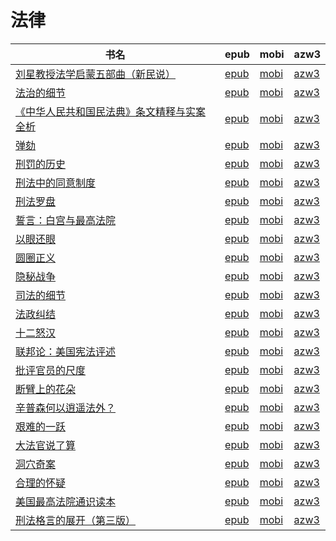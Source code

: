# 法律

| 书名 | epub | mobi | azw3 |
| --- | --- | --- | --- |
| [刘星教授法学启蒙五部曲（新民说）](http://ct.dalanmei.com/f/31084289-771230824-7c565d) | [epub](http://ct.dalanmei.com/f/31084289-771230824-7c565d) | [mobi](http://ct.dalanmei.com/f/31084289-771246342-9c3b28) | [azw3](http://ct.dalanmei.com/f/31084289-771236077-fb062e) |
| [法治的细节](http://ct.dalanmei.com/f/31084289-570176715-1950b0) | [epub](http://ct.dalanmei.com/f/31084289-570176715-1950b0) | [mobi](http://ct.dalanmei.com/f/31084289-570303581-7bca47) | [azw3](http://ct.dalanmei.com/f/31084289-570373430-c79104) |
| [《中华人民共和国民法典》条文精释与实案全析](http://ct.dalanmei.com/f/31084289-570161128-90e767) | [epub](http://ct.dalanmei.com/f/31084289-570161128-90e767) | [mobi](http://ct.dalanmei.com/f/31084289-570353157-e551c1) | [azw3](http://ct.dalanmei.com/f/31084289-571401461-78f3e1) |
| [弹劾](http://ct.dalanmei.com/f/31084289-570148600-78704f) | [epub](http://ct.dalanmei.com/f/31084289-570148600-78704f) | [mobi](http://ct.dalanmei.com/f/31084289-570357527-8321de) | [azw3](http://ct.dalanmei.com/f/31084289-571404890-425bbd) |
| [刑罚的历史](http://ct.dalanmei.com/f/31084289-571730939-cefe1a) | [epub](http://ct.dalanmei.com/f/31084289-571730939-cefe1a) | [mobi](http://ct.dalanmei.com/f/31084289-572068870-d5a543) | [azw3](http://ct.dalanmei.com/f/31084289-572086797-690ced) |
| [刑法中的同意制度](http://ct.dalanmei.com/f/31084289-571730769-f06688) | [epub](http://ct.dalanmei.com/f/31084289-571730769-f06688) | [mobi](http://ct.dalanmei.com/f/31084289-572072963-083bcb) | [azw3](http://ct.dalanmei.com/f/31084289-572089756-a26990) |
| [刑法罗盘](http://ct.dalanmei.com/f/31084289-571729075-0fdf49) | [epub](http://ct.dalanmei.com/f/31084289-571729075-0fdf49) | [mobi](http://ct.dalanmei.com/f/31084289-572084318-732f25) | [azw3](http://ct.dalanmei.com/f/31084289-572112233-3930a4) |
| [誓言：白宫与最高法院](http://ct.dalanmei.com/f/31084289-571726932-b87ad9) | [epub](http://ct.dalanmei.com/f/31084289-571726932-b87ad9) | [mobi](http://ct.dalanmei.com/f/31084289-572095126-32b8df) | [azw3](http://ct.dalanmei.com/f/31084289-572114725-d0d331) |
| [以眼还眼](http://ct.dalanmei.com/f/31084289-571713911-481ebf) | [epub](http://ct.dalanmei.com/f/31084289-571713911-481ebf) | [mobi](http://ct.dalanmei.com/f/31084289-572114174-749c63) | [azw3](http://ct.dalanmei.com/f/31084289-572127256-86bd8a) |
| [圆圈正义](http://ct.dalanmei.com/f/31084289-571711338-307ecd) | [epub](http://ct.dalanmei.com/f/31084289-571711338-307ecd) | [mobi](http://ct.dalanmei.com/f/31084289-572114779-dcfe31) | [azw3](http://ct.dalanmei.com/f/31084289-572133848-3c0f4d) |
| [隐秘战争](http://ct.dalanmei.com/f/31084289-571639705-0a45be) | [epub](http://ct.dalanmei.com/f/31084289-571639705-0a45be) | [mobi](http://ct.dalanmei.com/f/31084289-572120615-49a9cc) | [azw3](http://ct.dalanmei.com/f/31084289-572181084-5737b2) |
| [司法的细节](None) | [epub](None) | [mobi](None) | [azw3](None) |
| [法政纠结](http://ct.dalanmei.com/f/31084289-571559310-098525) | [epub](http://ct.dalanmei.com/f/31084289-571559310-098525) | [mobi](http://ct.dalanmei.com/f/31084289-571921619-7e91b9) | [azw3](http://ct.dalanmei.com/f/31084289-572076751-a4c13d) |
| [十二怒汉](http://ct.dalanmei.com/f/31084289-571584066-35f285) | [epub](http://ct.dalanmei.com/f/31084289-571584066-35f285) | [mobi](http://ct.dalanmei.com/f/31084289-571735922-125ad7) | [azw3](http://ct.dalanmei.com/f/31084289-571854255-b2611f) |
| [联邦论：美国宪法评述](http://ct.dalanmei.com/f/31084289-571483513-99c12d) | [epub](http://ct.dalanmei.com/f/31084289-571483513-99c12d) | [mobi](http://ct.dalanmei.com/f/31084289-571773301-915ce4) | [azw3](http://ct.dalanmei.com/f/31084289-571869674-6104fa) |
| [批评官员的尺度](None) | [epub](None) | [mobi](None) | [azw3](None) |
| [断臂上的花朵](http://ct.dalanmei.com/f/31084289-571451034-818763) | [epub](http://ct.dalanmei.com/f/31084289-571451034-818763) | [mobi](http://ct.dalanmei.com/f/31084289-571784574-99e15f) | [azw3](http://ct.dalanmei.com/f/31084289-571885084-6c0ae2) |
| [辛普森何以逍遥法外？](None) | [epub](None) | [mobi](None) | [azw3](None) |
| [艰难的一跃](None) | [epub](None) | [mobi](None) | [azw3](None) |
| [大法官说了算](http://ct.dalanmei.com/f/31084289-571451666-449fd0) | [epub](http://ct.dalanmei.com/f/31084289-571451666-449fd0) | [mobi](http://ct.dalanmei.com/f/31084289-571785324-03aa4f) | [azw3](http://ct.dalanmei.com/f/31084289-571885453-fd376f) |
| [洞穴奇案](http://ct.dalanmei.com/f/31084289-571451719-293c7c) | [epub](http://ct.dalanmei.com/f/31084289-571451719-293c7c) | [mobi](http://ct.dalanmei.com/f/31084289-571785377-518f38) | [azw3](http://ct.dalanmei.com/f/31084289-571885472-8e0f98) |
| [合理的怀疑](http://ct.dalanmei.com/f/31084289-595857286-56024e) | [epub](http://ct.dalanmei.com/f/31084289-595857286-56024e) | [mobi](http://ct.dalanmei.com/f/31084289-595860295-b5b8e4) | [azw3](http://ct.dalanmei.com/f/31084289-595859798-ace867) |
| [美国最高法院通识读本](http://ct.dalanmei.com/f/31084289-571457043-19f86b) | [epub](http://ct.dalanmei.com/f/31084289-571457043-19f86b) | [mobi](http://ct.dalanmei.com/f/31084289-571789901-8f306c) | [azw3](http://ct.dalanmei.com/f/31084289-571895245-ee7c3e) |
| [刑法格言的展开（第三版）](http://ct.dalanmei.com/f/31084289-571457550-b271c9) | [epub](http://ct.dalanmei.com/f/31084289-571457550-b271c9) | [mobi](http://ct.dalanmei.com/f/31084289-571790600-585491) | [azw3](http://ct.dalanmei.com/f/31084289-571897459-d03897) |
